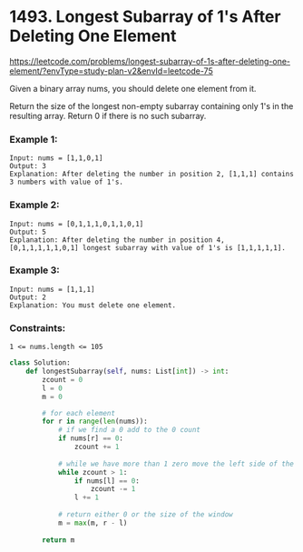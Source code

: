 # 1493. Longest Subarray of 1's After Deleting One Element
https://leetcode.com/problems/longest-subarray-of-1s-after-deleting-one-element/?envType=study-plan-v2&envId=leetcode-75

Given a binary array nums, you should delete one element from it.

Return the size of the longest non-empty subarray containing only 1's in the resulting array. Return 0 if there is no such subarray.

### Example 1:

```
Input: nums = [1,1,0,1]
Output: 3
Explanation: After deleting the number in position 2, [1,1,1] contains 3 numbers with value of 1's.
```

### Example 2:

```
Input: nums = [0,1,1,1,0,1,1,0,1]
Output: 5
Explanation: After deleting the number in position 4, [0,1,1,1,1,1,0,1] longest subarray with value of 1's is [1,1,1,1,1].
```

### Example 3:

```
Input: nums = [1,1,1]
Output: 2
Explanation: You must delete one element.
```

### Constraints:

```
1 <= nums.length <= 105
```

```python
class Solution:
    def longestSubarray(self, nums: List[int]) -> int:
        zcount = 0
        l = 0
        m = 0

        # for each element
        for r in range(len(nums)):
            # if we find a 0 add to the 0 count
            if nums[r] == 0:
                zcount += 1
            
            # while we have more than 1 zero move the left side of the window until we remove a 0
            while zcount > 1:
                if nums[l] == 0:
                    zcount -= 1
                l += 1
            
            # return either 0 or the size of the window
            m = max(m, r - l)
        
        return m
```